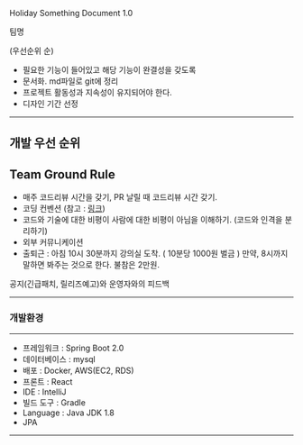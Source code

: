 
Holiday Something Document 1.0

팀명 

 (우선순위 순)
- 필요한 기능이 들어있고 해당 기능이 완결성을 갖도록
- 문서화. md파일로 git에 정리
- 프로젝트 활동성과 지속성이 유지되어야 한다.
- 디자인
 기간 선정
 
----------------
개발 우선 순위
----------------
 Team Ground Rule
----------------
 - 매주 코드리뷰 시간을 갖기, PR 날릴 때 코드리뷰 시간 갖기.
- 코딩 컨벤션 (참고 : [링크](http://kwangshin.pe.kr/blog/java-code-conventions-%EC%9E%90%EB%B0%94-%EC%BD%94%EB%94%A9-%EA%B7%9C%EC%B9%99/))
- 코드와 기술에 대한 비평이 사람에 대한 비평이 아님을 이해하기. (코드와 인격을 분리하기)
- 외부 커뮤니케이션
- 출퇴근 : 아침 10시 30분까지 강의실 도착. ( 10분당 1000원 벌금 ) 만약, 8시까지 말하면 봐주는 것으로 한다. 불참은 2만원.
                
공지(긴급패치, 릴리즈예고)와 운영자와의 피드백

----------------
### 개발환경
----------------
- 프레임워크 : Spring Boot 2.0
- 데이터베이스 : mysql 
- 배포 : Docker, AWS(EC2, RDS)
- 프론트 : React
- IDE : IntelliJ
- 빌드 도구 : Gradle
- Language : Java JDK 1.8
- JPA

-----------------


